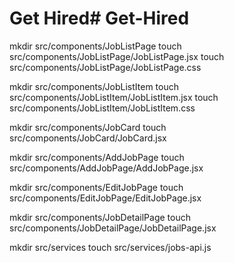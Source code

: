 # Get Hired# Get-Hired


mkdir src/components/JobListPage
touch src/components/JobListPage/JobListPage.jsx
touch src/components/JobListPage/JobListPage.css

mkdir src/components/JobListItem
touch src/components/JobListItem/JobListItem.jsx
touch src/components/JobListItem/JobListItem.css

mkdir src/components/JobCard
touch src/components/JobCard/JobCard.jsx

mkdir src/components/AddJobPage
touch src/components/AddJobPage/AddJobPage.jsx

mkdir src/components/EditJobPage
touch src/components/EditJobPage/EditJobPage.jsx

mkdir src/components/JobDetailPage
touch src/components/JobDetailPage/JobDetailPage.jsx

mkdir src/services
touch src/services/jobs-api.js